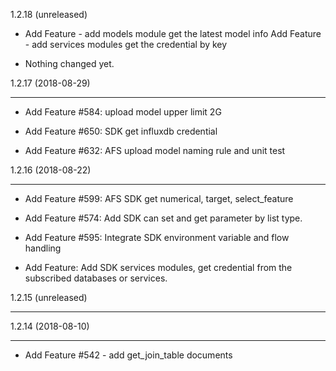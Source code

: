 1.2.18 (unreleased)


- Add Feature - add models module get the latest model info
   Add Feature - add services modules get the credential by key

- Nothing changed yet.


1.2.17 (2018-08-29)

-------------------



- Add Feature #584: upload model upper limit 2G
- Add Feature #650: SDK get influxdb credential 
- Add Feature #632: AFS upload model naming rule and unit test





1.2.16 (2018-08-22)







-------------------







- Add Feature #599: AFS SDK get numerical, target, select_feature



- Add Feature #574: Add SDK can set and get parameter by list type.



- Add Feature #595: Integrate SDK environment variable and flow handling



- Add Feature: Add SDK services modules, get credential from the subscribed databases or services.











1.2.15 (unreleased)







-------------------











1.2.14 (2018-08-10)







-------------------







- Add Feature #542 - add get_join_table documents